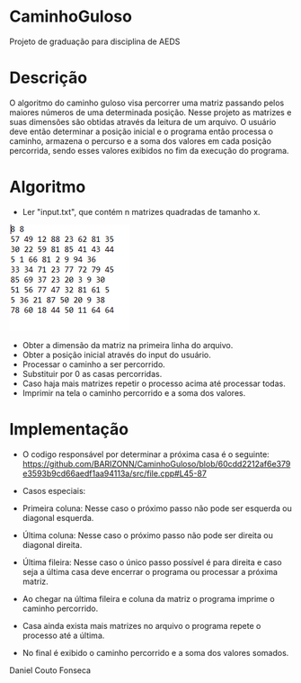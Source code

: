 # CaminhoGuloso
Projeto de graduação para disciplina de AEDS


# Descrição

O algoritmo do caminho guloso visa percorrer uma matriz passando pelos maiores números de uma determinada posição. Nesse
projeto as matrizes e suas dimensões são obtidas através da leitura de um arquivo. O usuário deve então determinar a posição inicial
e o programa então processa o caminho, armazena o percurso e a soma dos valores em cada posição percorrida, sendo esses valores exibidos
no fim da execução do programa.

# Algoritmo

* Ler "input.txt", que contém n matrizes quadradas de tamanho x.


 <img  src="https://github.com/BARIZONN/CaminhoGuloso/blob/main/img/Untitled.png">
	
	
	
* Obter a dimensão da matriz na primeira linha do arquivo.
* Obter a posição inicial através do input do usuário.
* Processar o caminho a ser percorrido.
* Substituir por 0 as casas percorridas.
* Caso haja mais matrizes repetir o processo acima até processar todas.
* Imprimir na tela o caminho percorrido e a soma dos valores.


# Implementação
* O codigo responsável por determinar a próxima casa é o seguinte:   
	https://github.com/BARIZONN/CaminhoGuloso/blob/60cdd2212af6e379e3593b9cd66aedf1aa94113a/src/file.cpp#L45-87
* Casos especiais:
* Primeira coluna:
		Nesse caso o próximo passo não pode ser esquerda ou diagonal esquerda. <br>          
* Última coluna: 
		Nesse caso o próximo passo não pode ser direita ou diagonal direita.
* Última fileira:
		Nesse caso o único passo possível é para direita e caso seja a última casa deve encerrar o programa
		ou processar a próxima matriz.

* Ao chegar na última fileira e coluna da matriz o programa imprime o caminho percorrido.
* Casa ainda exista mais matrizes no arquivo o programa repete o processo até a última.
* No final é exibido o caminho percorrido e a soma dos valores somados.


Daniel Couto Fonseca
